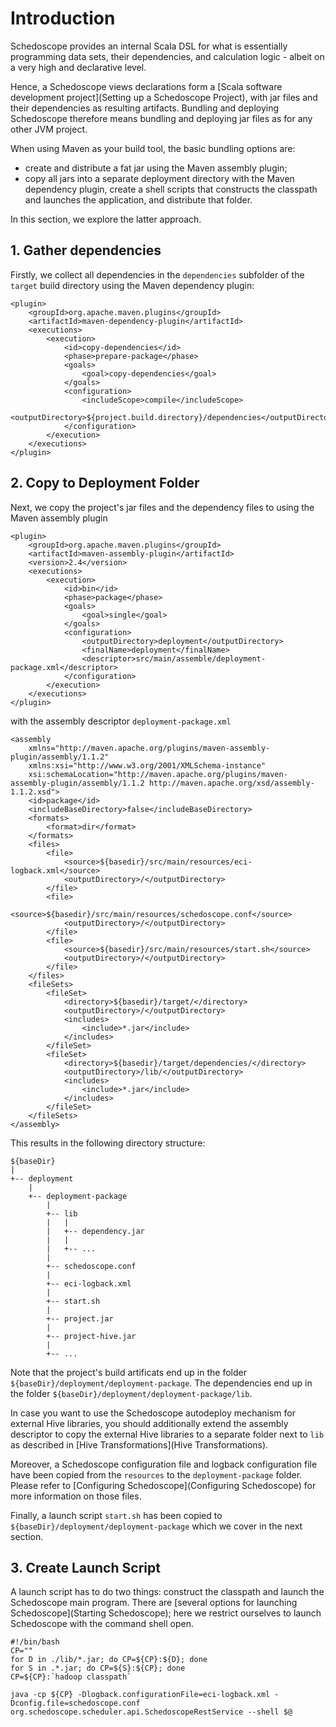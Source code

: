 # Introduction

Schedoscope provides an internal Scala DSL for what is essentially programming data sets, their dependencies, and calculation logic - albeit on a very high and declarative level. 

Hence, a Schedoscope views declarations form a [Scala software development project](Setting up a Schedoscope Project), with jar files and their dependencies as resulting artifacts. Bundling and deploying Schedoscope therefore means bundling and deploying jar files as for any other JVM project.

When using Maven as your build tool, the basic bundling options are:
- create and distribute a fat jar using the Maven assembly plugin;
- copy all jars into a separate deployment directory with the Maven dependency plugin, create a shell scripts that constructs the classpath and launches the application, and distribute that folder.

In this section, we explore the latter approach. 

## 1. Gather dependencies

Firstly, we collect all dependencies in the `dependencies` subfolder of the `target` build directory using the Maven dependency plugin:

    <plugin>
        <groupId>org.apache.maven.plugins</groupId>
        <artifactId>maven-dependency-plugin</artifactId>
        <executions>
            <execution>
                <id>copy-dependencies</id>
                <phase>prepare-package</phase>
                <goals>
                    <goal>copy-dependencies</goal>
                </goals>
                <configuration>
                    <includeScope>compile</includeScope>
                    <outputDirectory>${project.build.directory}/dependencies</outputDirectory>
                </configuration>
            </execution>
        </executions>
    </plugin>

## 2. Copy to Deployment Folder

Next, we copy the project's jar files and the dependency files to using the Maven assembly plugin

    <plugin>
        <groupId>org.apache.maven.plugins</groupId>
        <artifactId>maven-assembly-plugin</artifactId>
        <version>2.4</version>
        <executions>
            <execution>
                <id>bin</id>
                <phase>package</phase>
                <goals>
                    <goal>single</goal>
                </goals>
                <configuration>
                    <outputDirectory>deployment</outputDirectory>
                    <finalName>deployment</finalName>
                    <descriptor>src/main/assemble/deployment-package.xml</descriptor>
                </configuration>
            </execution>
        </executions>
    </plugin>

with the assembly descriptor `deployment-package.xml`

    <assembly
        xmlns="http://maven.apache.org/plugins/maven-assembly-plugin/assembly/1.1.2"
        xmlns:xsi="http://www.w3.org/2001/XMLSchema-instance"
        xsi:schemaLocation="http://maven.apache.org/plugins/maven-assembly-plugin/assembly/1.1.2 http://maven.apache.org/xsd/assembly-1.1.2.xsd">
        <id>package</id>
        <includeBaseDirectory>false</includeBaseDirectory>
        <formats>
            <format>dir</format>
        </formats>
        <files>
            <file>
                <source>${basedir}/src/main/resources/eci-logback.xml</source>
                <outputDirectory>/</outputDirectory>
            </file>
            <file>
                <source>${basedir}/src/main/resources/schedoscope.conf</source>
                <outputDirectory>/</outputDirectory>
            </file>
            <file>
                <source>${basedir}/src/main/resources/start.sh</source>
                <outputDirectory>/</outputDirectory>
            </file>
        </files>
        <fileSets>
            <fileSet>
                <directory>${basedir}/target/</directory>
                <outputDirectory>/</outputDirectory>
                <includes>
                    <include>*.jar</include>
                </includes>
            </fileSet>
            <fileSet>
                <directory>${basedir}/target/dependencies/</directory>
                <outputDirectory>/lib/</outputDirectory>
                <includes>
                    <include>*.jar</include>
                </includes>
            </fileSet>
        </fileSets>
    </assembly>

This results in the following directory structure:

    ${baseDir}
    |
    +-- deployment
        |
        +-- deployment-package
            |
            +-- lib
            |   |
            |   +-- dependency.jar
            |   |
            |   +-- ...
            |
            +-- schedoscope.conf
            |
            +-- eci-logback.xml
            |
            +-- start.sh
            |
            +-- project.jar
            |
            +-- project-hive.jar
            |
            +-- ...

Note that the project's build artificats end up in the folder `${baseDir}/deployment/deployment-package`. The dependencies end up in the folder `${baseDir}/deployment/deployment-package/lib`.

In case you want to use the Schedoscope autodeploy mechanism for external Hive libraries, you should additionally extend the assembly descriptor to copy the external Hive libraries to a separate folder next to `lib` as described in [Hive Transformations](Hive Transformations).
 
Moreover, a Schedoscope configuration file and logback configuration file have been copied from the `resources` to the `deployment-package` folder. Please refer to [Configuring Schedoscope](Configuring Schedoscope) for more information on those files.

Finally, a launch script `start.sh` has been copied to `${baseDir}/deployment/deployment-package` which we cover in the next section.

## 3. Create Launch Script

A launch script has to do two things: construct the classpath and launch the Schedoscope main program. There are [several options for launching Schedoscope](Starting Schedoscope); here we restrict ourselves to launch Schedoscope with the command shell open.

    #!/bin/bash
    CP=""
    for D in ./lib/*.jar; do CP=${CP}:${D}; done
    for S in .*.jar; do CP=${S}:${CP}; done
    CP=${CP}:`hadoop classpath`

    java -cp ${CP} -Dlogback.configurationFile=eci-logback.xml -Dconfig.file=schedoscope.conf org.schedoscope.scheduler.api.SchedoscopeRestService --shell $@ 